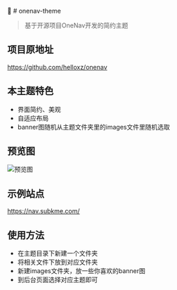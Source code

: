 🎡 # onenav-theme
> 基于开源项目OneNav开发的简约主题

## 项目原地址 
https://github.com/helloxz/onenav
## 本主题特色
- 界面简约、美观
- 自适应布局
- banner图随机从主题文件夹里的images文件里随机选取

## 预览图
![预览图](https://nav.subkme.com/nav-screenshot.png)

## 示例站点
https://nav.subkme.com/
## 使用方法
- 在主题目录下新建一个文件夹
- 将相关文件下放到对应文件夹
- 新建images文件夹，放一些你喜欢的banner图
- 到后台页面选择对应主题即可
